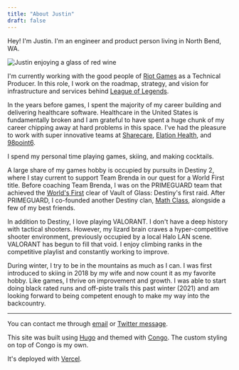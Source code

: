 ```yaml
---
title: "About Justin"
draft: false
---
```


Hey! I'm Justin. I'm an engineer and product person living in North Bend, WA.

![Justin enjoying a glass of red wine](/about/justin-pfp.jpg)

I'm currently working with the good people of [Riot Games](https://www.riotgames.com/en) as a Technical Producer. In this role, I work on the roadmap, strategy, and vision for infrastructure and services behind [League of Legends](https://www.leagueoflegends.com/en-us/).

In the years before games, I spent the majority of my career building and delivering healthcare software. Healthcare in the United States is fundamentally broken and I am grateful to have spent a huge chunk of my career chipping away at hard problems in this space. I've had the pleasure to work with super innovative teams at [Sharecare](https://www.sharecare.com), [Elation Health](https://www.elationhealth.com), and [98point6](http://98point6.com).

I spend my personal time playing games, skiing, and making cocktails.

A large share of my games hobby is occupied by pursuits in Destiny 2, where I stay current to support Team Brenda in our quest for a World First title. Before coaching Team Brenda, I was on the PRIMEGUARD team that achieved the [World's First](https://kotaku.com/meet-the-people-who-beat-destinys-first-massive-raid-1635907715) clear of Vault of Glass: Destiny's first raid. After PRIMEGUARD, I co-founded another Destiny clan, [Math Class](https://twitter.com/mathclassgg), alongside a few of my best friends. 

In addition to Destiny, I love playing VALORANT. I don't have a deep history with tactical shooters. However, my lizard brain craves a hyper-competitive shooter environment, previously occupied by a local Halo LAN scene. VALORANT has begun to fill that void. I enjoy climbing ranks in the competitive playlist and constantly working to improve.

During winter, I try to be in the mountains as much as I can. I was first introduced to skiing in 2018 by my wife and now count it as my favorite hobby. Like games, I thrive on improvement and growth. I was able to start doing black rated runs and off-piste trails this past winter (2021) and am looking forward to being competent enough to make my way into the backcountry.

-----

You can contact me through [email](mailto:justin@nanowatts.net) or [Twitter message](https://twitter.com/messages/compose). 

This site was built using [Hugo](https://gohugo.io) and themed with [Congo](https://github.com/jpanther/congo). The custom styling on top of Congo is my own. 

It's deployed with [Vercel](https://vercel.com/).


